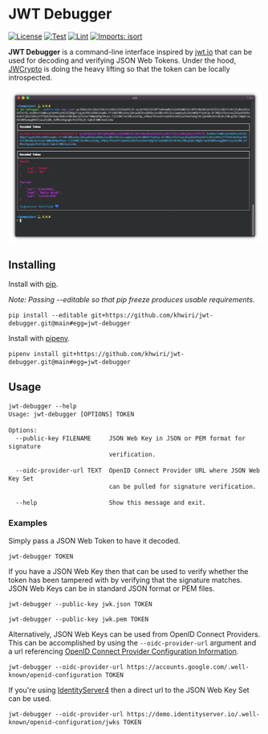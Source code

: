JWT Debugger
============

[![License](https://img.shields.io/github/license/mashape/apistatus.svg)](https://github.com/khwiri/jwt-debugger)
[![Test](https://github.com/khwiri/jwt-debugger/actions/workflows/test.yml/badge.svg)](https://github.com/khwiri/jwt-debugger/actions/workflows/test.yml)
[![Lint](https://github.com/khwiri/jwt-debugger/actions/workflows/lint.yml/badge.svg)](https://github.com/khwiri/jwt-debugger/actions/workflows/lint.yml)
[![Imports: isort](https://img.shields.io/badge/%20imports-isort-%231674b1?style=flat&labelColor=ef8336)](https://github.com/khwiri/jwt-debugger)

**JWT Debugger** is a command-line interface inspired by [jwt.io](https://jwt.io)
that can be used for decoding and verifying JSON Web Tokens. Under the hood,
[JWCrypto](https://jwcrypto.readthedocs.io/en/latest/) is doing the heavy lifting
so that the token can be locally introspected.

![Example Usage](./assets/example_usage.png)

Installing
----------

Install with [pip](https://pip.pypa.io/en/stable).

*Note: Passing --editable so that pip freeze produces usable requirements.*

```
pip install --editable git+https://github.com/khwiri/jwt-debugger.git@main#egg=jwt-debugger
```

Install with [pipenv](https://pipenv.pypa.io/en/latest).

```
pipenv install git+https://github.com/khwiri/jwt-debugger.git@main#egg=jwt-debugger
```

Usage
-----

```
jwt-debugger --help
Usage: jwt-debugger [OPTIONS] TOKEN

Options:
  --public-key FILENAME     JSON Web Key in JSON or PEM format for signature
                            verification.

  --oidc-provider-url TEXT  OpenID Connect Provider URL where JSON Web Key Set
                            can be pulled for signature verification.

  --help                    Show this message and exit.
```

### Examples

Simply pass a JSON Web Token to have it decoded.

```
jwt-debugger TOKEN
```

If you have a JSON Web Key then that can be used to verify whether the token has
been tampered with by verifying that the signature matches. JSON Web Keys can be
in standard JSON format or PEM files.

```
jwt-debugger --public-key jwk.json TOKEN
```

```
jwt-debugger --public-key jwk.pem TOKEN
```

Alternatively, JSON Web Keys can be used from OpenID Connect Providers. This can
be accomplished by using the `--oidc-provider-url` argument and a url referencing
[OpenID Connect Provider Configuration Information](https://openid.net/specs/openid-connect-discovery-1_0.html#ProviderConfig).

```
jwt-debugger --oidc-provider-url https://accounts.google.com/.well-known/openid-configuration TOKEN
```

If you're using [IdentityServer4](https://github.com/IdentityServer/IdentityServer4)
then a direct url to the JSON Web Key Set can be used.

```
jwt-debugger --oidc-provider-url https://demo.identityserver.io/.well-known/openid-configuration/jwks TOKEN
```
